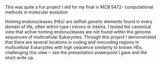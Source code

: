 This was quite a fun project I did for my final in MCB 5472- computational methods in molecular evolution 


Homing endonucleases (HEs) are selfish genetic elements found in every domain of life, often within type I introns or inteins. I tested the canonical view that active homing endonucleases are not found within the genome sequences of multicellular Eukaryotes. Through this project I demonstrated that there are several locations in coding and noncoding regions in multicellular Eukaryotes with high sequence similarity to known HEs, challenging this view-- see the presentation powerpoint I gave and the short write up.  
